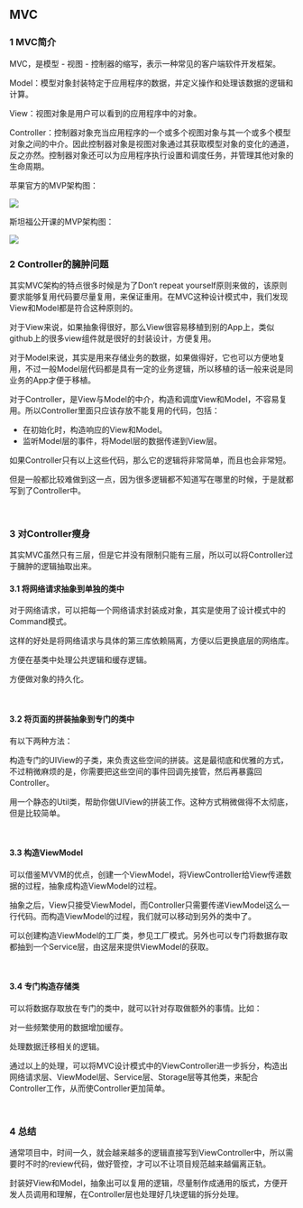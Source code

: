 ## MVC

### 1 MVC简介

MVC，是模型 - 视图 - 控制器的缩写，表示一种常见的客户端软件开发框架。

Model：模型对象封装特定于应用程序的数据，并定义操作和处理该数据的逻辑和计算。

View：视图对象是用户可以看到的应用程序中的对象。

Controller：控制器对象充当应用程序的一个或多个视图对象与其一个或多个模型对象之间的中介。因此控制器对象是视图对象通过其获取模型对象的变化的通道，反之亦然。控制器对象还可以为应用程序执行设置和调度任务，并管理其他对象的生命周期。

苹果官方的MVP架构图：

![](https://github.com/tangshenghao/iOSInterviewNotes/blob/master/%E6%9E%B6%E6%9E%84/MVC/MVC%E6%A1%86%E6%9E%B6.jpg?raw=true)

斯坦福公开课的MVP架构图：

![](https://github.com/tangshenghao/iOSInterviewNotes/blob/master/%E6%9E%B6%E6%9E%84/MVC/MVC%E6%96%AF%E5%9D%A6%E7%A6%8F%E5%85%AC%E5%BC%80%E8%AF%BE.jpg?raw=true)

### 2 Controller的臃肿问题

其实MVC架构的特点很多时候是为了Don‘t repeat yourself原则来做的，该原则要求能够复用代码要尽量复用，来保证重用。在MVC这种设计模式中，我们发现View和Model都是符合这种原则的。

对于View来说，如果抽象得很好，那么View很容易移植到别的App上，类似github上的很多view组件就是很好的封装设计，方便复用。

对于Model来说，其实是用来存储业务的数据，如果做得好，它也可以方便地复用，不过一般Model层代码都是具有一定的业务逻辑，所以移植的话一般来说是同业务的App才便于移植。

对于Controller，是View与Model的中介，构造和调度View和Model，不容易复用。所以Controller里面只应该存放不能复用的代码，包括：

- 在初始化时，构造响应的View和Model。
- 监听Model层的事件，将Model层的数据传递到View层。

如果Controller只有以上这些代码，那么它的逻辑将非常简单，而且也会非常短。

但是一般都比较难做到这一点，因为很多逻辑都不知道写在哪里的时候，于是就都写到了Controller中。

<br />

### 3 对Controller瘦身

其实MVC虽然只有三层，但是它并没有限制只能有三层，所以可以将Controller过于臃肿的逻辑抽取出来。

#### 3.1 将网络请求抽象到单独的类中

对于网络请求，可以把每一个网络请求封装成对象，其实是使用了设计模式中的Command模式。

这样的好处是将网络请求与具体的第三库依赖隔离，方便以后更换底层的网络库。

方便在基类中处理公共逻辑和缓存逻辑。

方便做对象的持久化。

<br />

#### 3.2 将页面的拼装抽象到专门的类中

有以下两种方法：

构造专门的UIView的子类，来负责这些空间的拼装。这是最彻底和优雅的方式，不过稍微麻烦的是，你需要把这些空间的事件回调先接管，然后再暴露回Controller。

用一个静态的Util类，帮助你做UIView的拼装工作。这种方式稍微做得不太彻底，但是比较简单。

<br />

#### 3.3 构造ViewModel

可以借鉴MVVM的优点，创建一个ViewModel，将ViewController给View传递数据的过程，抽象成构造ViewModel的过程。

抽象之后，View只接受ViewModel，而Controller只需要传递ViewModel这么一行代码。而构造ViewModel的过程，我们就可以移动到另外的类中了。

可以创建构造ViewModel的工厂类，参见工厂模式。另外也可以专门将数据存取都抽到一个Service层，由这层来提供ViewModel的获取。

<br />

#### 3.4 专门构造存储类

可以将数据存取放在专门的类中，就可以针对存取做额外的事情。比如：

对一些频繁使用的数据增加缓存。

处理数据迁移相关的逻辑。

通过以上的处理，可以将MVC设计模式中的ViewController进一步拆分，构造出网络请求层、ViewModel层、Service层、Storage层等其他类，来配合Controller工作，从而使Controller更加简单。

<br />

### 4 总结

通常项目中，时间一久，就会越来越多的逻辑直接写到ViewController中，所以需要时不时的review代码，做好管控，才可以不让项目规范越来越偏离正轨。

封装好View和Model，抽象出可以复用的逻辑，尽量制作成通用的版式，方便开发人员调用和理解，在Controller层也处理好几块逻辑的拆分处理。

<br />
